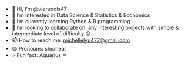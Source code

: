 - 👋 Hi, I’m @vieruodis47
- 👀 I’m interested in Data Science & Statistics & Economics
- 🌱 I’m currently learning Python & R programming
- 💞️ I’m looking to collaborate on: any interesting projects with simple & intermediate level of difficulty 😊
- 📫 How to reach me: michellelyu477@gmail.com
- 😄 Pronouns: she/hear
- ⚡ Fun fact: Aquarius ♒️

<!---
vieruodis47/vieruodis47 is a ✨ special ✨ repository because its `README.md` (this file) appears on your GitHub profile.
You can click the Preview link to take a look at your changes.
--->
